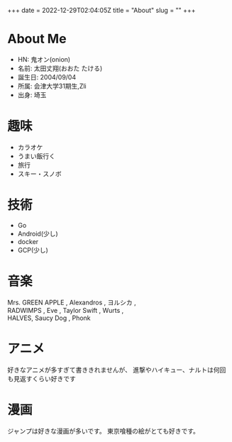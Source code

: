 +++ 
date = 2022-12-29T02:04:05Z
title = "About"
slug = "" 
+++
# About Me

- HN: 鬼オン(onion)    
- 名前: 太田丈翔(おおた たける)    
- 誕生日: 2004/09/04  
- 所属: 会津大学31期生,Zli  
- 出身: 埼玉   

# 趣味

- カラオケ   
- うまい飯行く 
- 旅行  
- スキー・スノボ

# 技術

- Go
- Android(少し)
- docker
- GCP(少し)

# 音楽

Mrs. GREEN APPLE , Alexandros , ヨルシカ ,   
RADWIMPS , Eve , Taylor Swift , Wurts ,   
HALVES, Saucy Dog , Phonk   

# アニメ
好きなアニメが多すぎて書ききれませんが、
進撃やハイキュー、ナルトは何回も見返すくらい好きです

# 漫画
ジャンプは好きな漫画が多いです。
東京喰種の絵がとても好きです。


